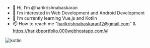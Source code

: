 - 👋 Hi, I’m @harikrishnabaskaran
- 👀 I’m interested in Web Development and Android Development
- 🌱 I’m currently learning Vue.js and Kotlin
- 📫 How to reach me "harikrishnabaskaran12@gmail.com" & https://harikbportfolio.000webhostapp.com/#

![kotlin](https://github.com/harikrishnabaskaran/harikrishnabaskaran/assets/136921665/bb81637c-1b21-47cd-90dc-aa533251d986)

